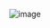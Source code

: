 ![image](https://user-images.githubusercontent.com/72840768/220911981-879f9de1-3be7-4270-89bf-d53afc9182d8.png)
